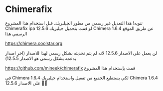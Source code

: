 # Chimerafix

تنويه! هذا التعديل غير رسمي من مطور الجيلبريك. قبل استخدام هذا المشروع Chimerafix ipa 12.5.6 لو قمت بتحميل جيلبريك Chimera 1.6.4 عن طريق الموقع الرسمي هذا 

‏‪https://chimera.coolstar.org‬

لن يعمل على الاصدار 12.5.6 لانه لم يتم تحديثه بشكل رسمي لهذا للاصدار (اخر اصدار يدعمه بشكل رسمي هو الاصدار 12.5.5)

قمت بإستخدام هذا المشروع 
‏‪https://github.com/mineek/chimerafix‬

في Chimera 1.6.4 لكي يستطيع الجميع من تفعيل واستخدام جيلبريك Chimera 1.6.4 على الاصدار 12.5.6 👏🏻
